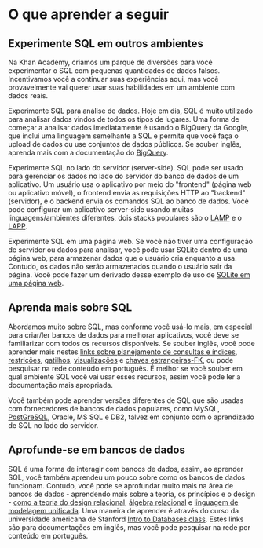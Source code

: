 # O que aprender a seguir

## Experimente SQL em outros ambientes

Na Khan Academy, criamos um parque de diversões para você experimentar o SQL com pequenas quantidades de dados falsos. Incentivamos você a continuar suas experiências aqui, mas você provavelmente vai querer usar suas habilidades em um ambiente com dados reais.

Experimente SQL para análise de dados. Hoje em dia, SQL é muito utilizado para analisar dados vindos de todos os tipos de lugares. Uma forma de começar a analisar dados imediatamente é usando o BigQuery da Google, que inclui uma linguagem semelhante a SQL e permite que você faça o upload de dados ou use conjuntos de dados públicos. Se souber inglês, aprenda mais com a documentação do [BigQuery](https://cloud.google.com/bigquery/docs/).

Experimente SQL no lado do servidor (server-side). SQL pode ser usado para gerenciar os dados no lado do servidor do banco de dados de um aplicativo. Um usuário usa o aplicativo por meio do "frontend" (página web ou aplicativo móvel), o frontend envia as requisições HTTP ao "backend" (servidor), e o backend envia os comandos SQL ao banco de dados. Você pode configurar um aplicativo server-side usando muitas linguagens/ambientes diferentes, dois stacks populares são o [LAMP](https://en.wikipedia.org/wiki/LAMP_%28software_bundle%29) e o [LAPP](https://www.turnkeylinux.org/lapp).

Experimente SQL em uma página web. Se você não tiver uma configuração de servidor ou dados para analisar, você pode usar SQLite dentro de uma página web, para armazenar dados que o usuário cria enquanto a usa. Contudo, os dados não serão armazenados quando o usuário sair da página. Você pode fazer um derivado desse exemplo de uso de [SQLite em uma página web](https://pt.khanacademy.org/computer-programming/using-sqlite-inside-a-webpage/5618461699080192).

## Aprenda mais sobre SQL

Abordamos muito sobre SQL, mas conforme você usá-lo mais, em especial para criar/ler bancos de dados para melhorar aplicativos, você deve se familiarizar com todos os recursos disponíveis. Se souber inglês, você pode aprender mais nestes [links sobre planejamento de consultas e índices](https://www.sqlite.org/queryplanner.html), [restrições](https://beginner-sql-tutorial.com/sql-integrity-constraints.htm), [gatilhos](https://en.wikipedia.org/wiki/Database_trigger), [visualizações](https://en.wikipedia.org/wiki/View_%28SQL%29) e [chaves estrangeiras-FK](https://en.wikipedia.org/wiki/Foreign_key), ou pode pesquisar na rede conteúdo em português. É melhor se você souber em qual ambiente SQL você vai usar esses recursos, assim você pode ler a documentação mais apropriada.

Você também pode aprender versões diferentes de SQL que são usadas com fornecedores de bancos de dados populares, como MySQL, [PostGreSQL](https://pgexercises.com/about.html), Oracle, MS SQL e DB2, talvez em conjunto com o aprendizado de SQL no lado do servidor.

## Aprofunde-se em bancos de dados

SQL é uma forma de interagir com bancos de dados, assim, ao aprender SQL, você também aprendeu um pouco sobre como os bancos de dados funcionam. Contudo, você pode se aprofundar muito mais na área de bancos de dados - aprendendo mais sobre a teoria, os princípios e o design - [como a teoria do design relacional](https://en.wikipedia.org/wiki/Relational_model), [álgebra relacional](https://en.wikipedia.org/wiki/Relational_algebra) e [linguagem de modelagem unificada](https://en.wikipedia.org/wiki/Unified_Modeling_Language). Uma maneira de aprender é através do curso da universidade americana de Stanford [Intro to Databases class](https://online.stanford.edu/lagunita-learning-platform). Estes links são para documentações em inglês, mas você pode pesquisar na rede por conteúdo em português.
